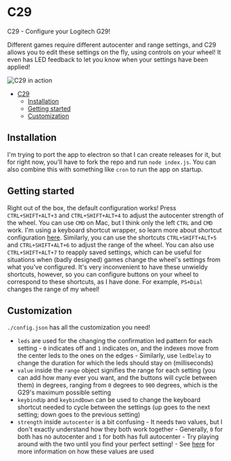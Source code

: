 # C29
C29 - Configure your Logitech G29!

Different games require different autocenter and range settings, and C29 allows you to edit these settings on the fly, using controls on your wheel! It even has LED feedback to let you know when your settings have been applied!

![C29 in action](https://i.imgur.com/zt4U72X.gif)

- [C29](#c29)
  - [Installation](#installation)
  - [Getting started](#getting-started)
  - [Customization](#customization)

## Installation
I'm trying to port the app to electron so that I can create releases for it, but for right now, you'll have to fork the repo and run ```node index.js```. You can also combine this with something like ```cron``` to run the app on startup.

## Getting started
Right out of the box, the default configuration works! Press ```CTRL+SHIFT+ALT+3``` and ```CTRL+SHIFT+ALT+4``` to adjust the autocenter strength of the wheel. You can use ```CMD``` on Mac, but I think only the left ```CTRL``` and ```CMD``` work. I'm using a keyboard shortcut wrapper, so learn more about shortcut configuration [here](https://www.npmjs.com/package/node-global-key-listener). Similarly, you can use the shortcuts ```CTRL+SHIFT+ALT+5``` and ```CTRL+SHIFT+ALT+6``` to adjust the range of the wheel. You can also use ```CTRL+SHIFT+ALT+7``` to reapply saved settings, which can be useful for situations when (badly designed) games change the wheel's settings from what you've configured. It's very inconvenient to have these unwieldy shortcuts, however, so you can configure buttons on your wheel to correspond to these shortcuts, as I have done. For example, ```PS+Dial``` changes the range of my wheel!

## Customization
```./config.json``` has all the customization you need!
- ```leds``` are used for the changing the confirmation led pattern for each setting - ```0``` indicates off and ```1``` indicates on, and the indexes move from the center leds to the ones on the edges - Similarly, use ```ledDelay``` to change the duration for which the leds should stay on (milliseconds) 
- ```value``` inside the ```range``` object signifies the range for each setting (you can add how many ever you want, and the buttons will cycle between them) in degrees, ranging from ```0``` degrees to ```900``` degrees, which is the G29's maximum possible setting
- ```keybindUp``` and ```keybindDown``` can be used to change the keyboard shortcut needed to cycle between the settings (up goes to the next setting; down goes to the previous setting)
- ```strength``` inside ```autocenter``` is a bit confusing - It needs two values, but I don't exactly understand how they both work together - Generally, ```0``` for both has no autocenter and ```1``` for both has full autocenter - Try playing around with the two until you find your perfect setting! - See [here](https://github.com/nightmode/logitech-g29/blob/HEAD/docs/api.md#options) for more information on how these values are used
